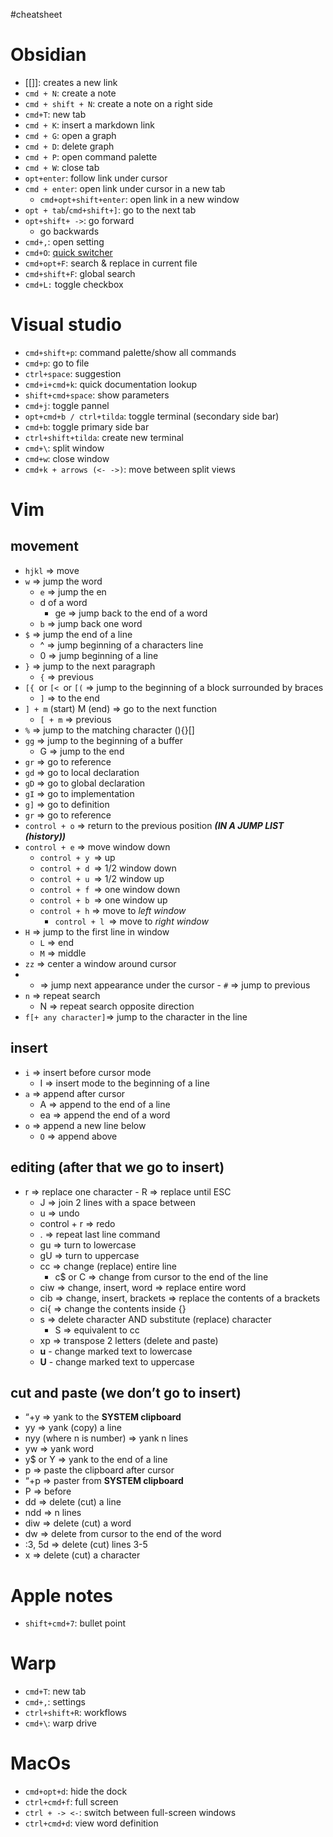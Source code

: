 #cheatsheet
# Obsidian
- [[]]: creates a new link
- `cmd + N`: create a note
- `cmd + shift + N`: create a note on a right side
- `cmd+T`: new tab
- `cmd + K`: insert a markdown link
- `cmd + G`: open a graph
- `cmd + D`: delete graph
- `cmd + P`: open command palette
- `cmd + W`: close tab
- `opt+enter`: follow link under cursor
- `cmd + enter`: open link under cursor in a new tab
	- `cmd+opt+shift+enter`: open link in a new window
-  `opt + tab`/`cmd+shift+]`: go to the next tab
- `opt+shift+ ->`: go forward
	- go backwards
- `cmd+,`: open setting
- `cmd+O`: [quick switcher](https://help.obsidian.md/Plugins/Quick+switcher)
- `cmd+opt+F`: search & replace in current file
- `cmd+shift+F`: global search
- `cmd+L:` toggle checkbox

# Visual studio
- `cmd+shift+p`: command palette/show all commands
- `cmd+p`: go to file
- `ctrl+space`: suggestion
- `cmd+i+cmd+k`: quick documentation lookup
- `shift+cmd+space`: show parameters
- `cmd+j`: toggle pannel
- `opt+cmd+b / ctrl+tilda`: toggle terminal (secondary side bar)
- `cmd+b`: toggle primary side bar
- `ctrl+shift+tilda`: create new terminal
- `cmd+\`: split window
- `cmd+w`: close window
- `cmd+k + arrows (<- ->)`: move between split views


# Vim
## movement
- `hjkl` ⇒ move
- `w` ⇒ jump the word
    - `e` ⇒ jump the en
    - d of a word
        - ge ⇒ jump back to the end of a word
    - `b` ⇒ jump back one word
- `$` ⇒ jump the end of a line
    - ^ ⇒ jump beginning of a characters line
    - 0 ⇒ jump beginning of a line
- `}` ⇒ jump to the next paragraph
    - `{` ⇒ previous
- `[{ `or `[< `or `[(` ⇒ jump to the beginning of a block surrounded by braces
    - `]` ⇒ to the end
- `] + m` (start) M (end) ⇒ go to the next function
    - `[ + m` ⇒ previous
- `%` ⇒ jump to the matching character (){}[]
- `gg` ⇒ jump to the beginning of a buffer
    - G ⇒ jump to the end
- `gr` ⇒ go to reference
- `gd` ⇒ go to local declaration
- `gD` ⇒ go to global declaration
- `gI` ⇒ go to implementation
- `g]` ⇒ go to definition
- `gr` ⇒ go to reference
- `control + o` ⇒ return to the previous position _**(IN A JUMP LIST (history))**_
- `control + e` ⇒ move window down
    - `control + y `⇒ up
    - `control + d `⇒ 1/2 window down
    - `control + u `⇒ 1/2 window up
    - `control + f `⇒ one window down
    - `control + b `⇒ one window up
    - `control + h` ⇒ move to _left window_
        - `control + l `⇒ move to _right window_
- `H` ⇒ jump to the first line in window
    - `L` ⇒ end
    - `M` ⇒ middle
- `zz` ⇒ center a window around cursor
- - ⇒ jump next appearance under the cursor
        - `#` ⇒ jump to previous
- `n` ⇒ repeat search
    - N ⇒ repeat search opposite direction
- `f[+ any character]`⇒ jump to the character in the line


## insert
- `i` ⇒ insert before cursor mode
    - I ⇒ insert mode to the beginning of a line
- `a` ⇒ append after cursor
    - A ⇒ append to the end of a line
    - ea ⇒ append the end of a word
- `o` ⇒ append a new line below
    - `O` ⇒ append above
## editing (after that we go to insert)
-  r ⇒ replace one character
        - R ⇒ replace until ESC
    - J ⇒ join 2 lines with a space between
    - u ⇒ undo
    - control + r ⇒ redo
    - . ⇒ repeat last line command
    - gu ⇒ turn to lowercase
    - gU ⇒ turn to uppercase
    - cc ⇒ change (replace) entire line
        - c$ or C ⇒ change from cursor to the end of the line
    - ciw ⇒ change, insert, word ⇒ replace entire word
    - cib ⇒ change, insert, brackets ⇒ replace the contents of a brackets
    - ci{ ⇒ change the contents inside {}
    - s ⇒ delete character AND substitute (replace) character
        - S ⇒ equivalent to cc
    - xp ⇒ transpose 2 letters (delete and paste)
    - **u** - change marked text to lowercase
    - **U** - change marked text to uppercase

## cut and paste (we don’t go to insert)

- “+y ⇒ yank to the **SYSTEM clipboard**
-  yy ⇒ yank (copy) a line
- nyy (where n is number) ⇒ yank n lines
- yw ⇒ yank word
- y$ or Y ⇒ yank to the end of a line
- p ⇒ paste the clipboard after cursor
- “+p ⇒ paster from **SYSTEM clipboard**    
- P ⇒ before
- dd ⇒ delete (cut) a line
- ndd ⇒ n lines
- diw ⇒ delete (cut) a word        
- dw ⇒ delete from cursor to the end of the word
- :3, 5d ⇒ delete (cut) lines 3-5 
- x ⇒ delete (cut) a character
# Apple notes
- `shift+cmd+7`: bullet point


# Warp
- `cmd+T`: new tab
- `cmd+,`: settings
- `ctrl+shift+R`: workflows
- `cmd+\`: warp drive


# MacOs
- `cmd+opt+d`: hide the dock
- `ctrl+cmd+f`: full screen
- `ctrl + -> <-`: switch between full-screen windows
- `ctrl+cmd+d`: view word definition